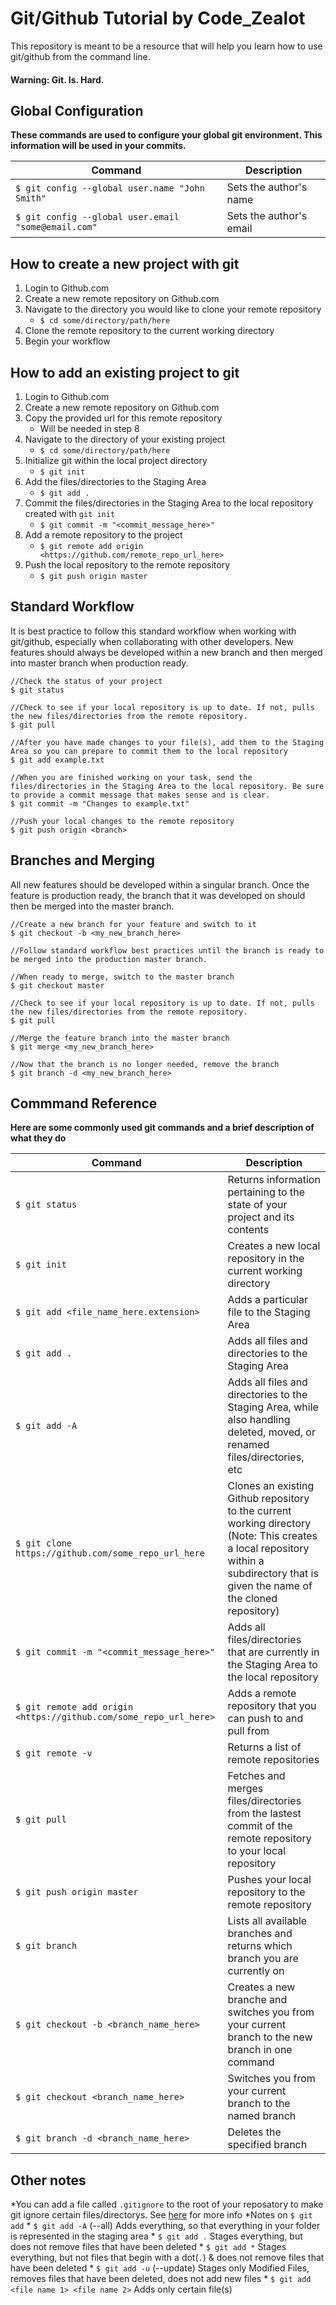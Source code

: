 # Git/Github Tutorial by Code_Zealot

This repository is meant to be a resource that will help you learn how to use git/github from the command line.

#### Warning: Git. Is. Hard.

## Global Configuration
**These commands are used to configure your global git environment. This information will be used in your commits.**

| Command | Description |
|---------|-------------|
|    `$ git config --global user.name "John Smith"`    | Sets the author's name|
| `$ git config --global user.email "some@email.com"` | Sets the author's email |


## How to create a new project with git
1. Login to Github.com
2. Create a new remote repository on Github.com
3. Navigate to the directory you would like to clone your remote repository
	- `$ cd some/directory/path/here`
4. Clone the remote repository to the current working directory
5. Begin your workflow

## How to add an existing project to git
1. Login to Github.com
2. Create a new remote repository on Github.com
3. Copy the provided url for this remote repository
	- Will be needed in step 8
2. Navigate to the directory of your existing project
	- `$ cd some/directory/path/here`
5. Initialize git within the local project directory
	- `$ git init`
6. Add the files/directories to the Staging Area
	- `$ git add .`
7. Commit the files/directories in the Staging Area to the local repository created with `git init`
	- `$ git commit -m "<commit_message_here>"`
8. Add a remote repository to the project
	- `$ git remote add origin <https://github.com/remote_repo_url_here>`
9. Push the local repository to the remote repository
	- `$ git push origin master`

## Standard Workflow
It is best practice to follow this standard workflow when working with git/github, especially when collaborating with other developers. New features should always be developed within a new branch and then merged into master branch when production ready.
```
//Check the status of your project
$ git status

//Check to see if your local repository is up to date. If not, pulls the new files/directories from the remote repository.
$ git pull

//After you have made changes to your file(s), add them to the Staging Area so you can prepare to commit them to the local repository
$ git add example.txt

//When you are finished working on your task, send the files/directories in the Staging Area to the local repository. Be sure to provide a commit message that makes sense and is clear.
$ git commit -m "Changes to example.txt"

//Push your local changes to the remote repository
$ git push origin <branch>
```

## Branches and Merging
All new features should be developed within a singular branch. Once the feature is production ready, the branch that it was developed on should then be merged into the master branch.
```
//Create a new branch for your feature and switch to it
$ git checkout -b <my_new_branch_here>

//Follow standard workflow best practices until the branch is ready to be merged into the production master branch.

//When ready to merge, switch to the master branch
$ git checkout master

//Check to see if your local repository is up to date. If not, pulls the new files/directories from the remote repository.
$ git pull

//Merge the feature branch into the master branch
$ git merge <my_new_branch_here>

//Now that the branch is no longer needed, remove the branch
$ git branch -d <my_new_branch_here>

```

## Commmand Reference
**Here are some commonly used git commands and a brief description of what they do**

| Command | Description |
|---------|-------------|
|    `$ git status`     |   Returns information pertaining to the state of your project and its contents          |
|  `$ git init`       |     Creates a new local repository in the current working directory        |
|     `$ git add <file_name_here.extension>`    |     Adds a particular file to the Staging Area        |
| `$ git add .`| Adds all files and directories to the Staging Area|
| `$ git add -A`|Adds all files and directories to the Staging Area, while also handling deleted, moved, or renamed files/directories, etc |
|`$ git clone https://github.com/some_repo_url_here` | Clones an existing Github repository to the current working directory (Note: This creates a local repository within a subdirectory that is given the name of the cloned repository)|
|`$ git commit -m "<commit_message_here>"` | Adds all files/directories that are currently in the Staging Area to the local repository |
|`$ git remote add origin <https://github.com/some_repo_url_here>` |Adds a remote repository that you can push to and pull from |
| `$ git remote -v` |Returns a list of remote repositories |
|`$ git pull` | Fetches and merges files/directories from the lastest commit of the remote repository to your local repository|
|`$ git push origin master` |Pushes your local repository to the remote repository |
| `$ git branch`| Lists all available branches and returns which branch you are currently on|
|`$ git checkout -b <branch_name_here>` |Creates a new branche and switches you from your current branch to the new branch in one command |
| `$ git checkout <branch_name_here>`|Switches you from your current branch to the named branch |
|`$ git branch -d <branch_name_here>` |Deletes the specified branch |


## Other notes
*You can add a file called `.gitignore` to the root of your reposatory to make git ignore certain files/directorys. See [here](https://git-scm.com/docs/gitignore) for more info
*Notes on `$ git add`
	* `$ git add -A` (--all) Adds everything, so that everything in your folder is represented in the staging area
	* `$ git add .` Stages everything, but does not remove files that have been deleted
	* `$ git add *` Stages everything, but not files that begin with a dot(`.`) & does not remove files that have been deleted
	* `$ git add -u` (--update) Stages only Modified Files, removes files that have been deleted, does not add new files
	* `$ git add <file name 1> <file name 2>` Adds only certain file(s)



